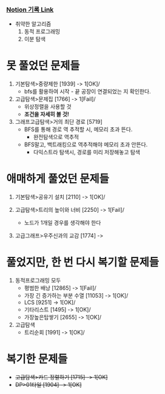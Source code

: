 ### [Notion 기록 Link](https://jnam.notion.site/3a57997df12848f093fb434e7fef4c4c)

- 취약한 알고리즘
  1. 동적 프로그래밍
  2. 이분 탐색

# 못 풀었던 문제들

1. 기본탐색>중량제한 [1939] -> 1[OK]/
   - bfs를 활용하여 시작 - 끝 공장이 연결되었는 지 확인한다.
2. 고급탐색>문제집 [1766] -> 1[Fail]/
   - 위상정렬을 사용할 것
   - **조건을 자세히 볼 것!**
3. 그래프고급탐색>거의 최단 경로 [5719]
   - BFS를 통해 경로 역 추적할 시, 메모리 초과 뜬다.
     - 완전탐색으로 역추적
   - BFS말고, 백트래킹으로 역추적해야 메모리 초과 안뜬다.
     - 다익스트라 탐색시, 경로를 미리 저장해놓고 탐색

# 애매하게 풀었던 문제들

1. 기본탐색>공유기 설치 [2110] -> 1[OK]/

2. 고급탐색>트리의 높이와 너비 [2250] -> 1[Fail]/

   - 노드가 1개일 경우를 생각해야 한다

3. 고급그래프>우주신과의 교감 [1774] ->

# 풀었지만, 한 번 다시 복기할 문제들

1. 동적프로그래밍 모두
   - 평범한 배낭 [12865] -> 1[Fail]/
   - 가장 긴 증가하는 부분 수열 [11053] -> 1[OK]/
   - LCS [9251] -> 1[OK]/
   - 기타리스트 [1495] -> 1[OK]/
   - 가장높은탑쌓기 [2655] -> 1[OK]/
2. 고급탐색
   - 트리순회 [1991] -> 1[OK]/

# 복기한 문제들

- ~~고급탐색>카드 정렬하기 [1715] -> 1[OK]~~
- ~~DP>01타일 [1904] -> 1[OK]~~
